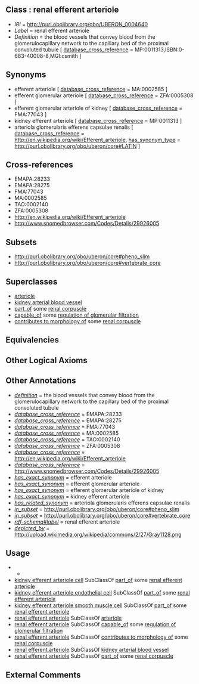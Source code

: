 
## Class : renal efferent arteriole

 * *IRI* = http://purl.obolibrary.org/obo/UBERON_0004640
 * *Label* = renal efferent arteriole
 * *Definition* = the blood vessels that convey blood from the glomerulocapillary network to the capillary bed of the proximal convoluted tubule [ [database_cross_reference](../../ef/oboInOwl#hasDbXref.md) = MP:0011313,ISBN:0-683-40008-8,MGI:csmith ]

## Synonyms

 * efferent arteriole [ [database_cross_reference](../../ef/oboInOwl#hasDbXref.md) = MA:0002585 ]
 * efferent glomerular arteriole [ [database_cross_reference](../../ef/oboInOwl#hasDbXref.md) = ZFA:0005308 ]
 * efferent glomerular arteriole of kidney [ [database_cross_reference](../../ef/oboInOwl#hasDbXref.md) = FMA:77043 ]
 * kidney efferent arteriole [ [database_cross_reference](../../ef/oboInOwl#hasDbXref.md) = MP:0011313 ]
 * arteriola glomerularis efferens capsulae renalis [ [database_cross_reference](../../ef/oboInOwl#hasDbXref.md) = http://en.wikipedia.org/wiki/Efferent_arteriole, [has_synonym_type](../../pe/oboInOwl#hasSynonymType.md) = http://purl.obolibrary.org/obo/uberon/core#LATIN ]

## Cross-references

 * EMAPA:28233
 * EMAPA:28275
 * FMA:77043
 * MA:0002585
 * TAO:0002140
 * ZFA:0005308
 * http://en.wikipedia.org/wiki/Efferent_arteriole
 * http://www.snomedbrowser.com/Codes/Details/29926005

## Subsets

 * http://purl.obolibrary.org/obo/uberon/core#pheno_slim
 * http://purl.obolibrary.org/obo/uberon/core#vertebrate_core

## Superclasses

 * [arteriole](../../UBERON/80/UBERON_0001980.md)
 * [kidney arterial blood vessel](../../UBERON/44/UBERON_0003644.md)
 * [part_of](../../BFO/50/BFO_0000050.md) some [renal corpuscle](../../UBERON/29/UBERON_0001229.md)
 * [capable_of](../../RO/15/RO_0002215.md) some [regulation of glomerular filtration](../../GO/93/GO_0003093.md)
 * [contributes to morphology of](../../RO/33/RO_0002433.md) some [renal corpuscle](../../UBERON/29/UBERON_0001229.md)

## Equivalencies


## Other Logical Axioms


## Other Annotations

 * *[definition](../../IAO/15/IAO_0000115.md)* = the blood vessels that convey blood from the glomerulocapillary network to the capillary bed of the proximal convoluted tubule
 * *[database_cross_reference](../../ef/oboInOwl#hasDbXref.md)* = EMAPA:28233
 * *[database_cross_reference](../../ef/oboInOwl#hasDbXref.md)* = EMAPA:28275
 * *[database_cross_reference](../../ef/oboInOwl#hasDbXref.md)* = FMA:77043
 * *[database_cross_reference](../../ef/oboInOwl#hasDbXref.md)* = MA:0002585
 * *[database_cross_reference](../../ef/oboInOwl#hasDbXref.md)* = TAO:0002140
 * *[database_cross_reference](../../ef/oboInOwl#hasDbXref.md)* = ZFA:0005308
 * *[database_cross_reference](../../ef/oboInOwl#hasDbXref.md)* = http://en.wikipedia.org/wiki/Efferent_arteriole
 * *[database_cross_reference](../../ef/oboInOwl#hasDbXref.md)* = http://www.snomedbrowser.com/Codes/Details/29926005
 * *[has_exact_synonym](../../ym/oboInOwl#hasExactSynonym.md)* = efferent arteriole
 * *[has_exact_synonym](../../ym/oboInOwl#hasExactSynonym.md)* = efferent glomerular arteriole
 * *[has_exact_synonym](../../ym/oboInOwl#hasExactSynonym.md)* = efferent glomerular arteriole of kidney
 * *[has_exact_synonym](../../ym/oboInOwl#hasExactSynonym.md)* = kidney efferent arteriole
 * *[has_related_synonym](../../ym/oboInOwl#hasRelatedSynonym.md)* = arteriola glomerularis efferens capsulae renalis
 * *[in_subset](../../et/oboInOwl#inSubset.md)* = http://purl.obolibrary.org/obo/uberon/core#pheno_slim
 * *[in_subset](../../et/oboInOwl#inSubset.md)* = http://purl.obolibrary.org/obo/uberon/core#vertebrate_core
 * *[rdf-schema#label](../../el/rdf-schema#label.md)* = renal efferent arteriole
 * *[depicted_by](../../depicted/by/depicted_by.md)* = http://upload.wikimedia.org/wikipedia/commons/2/27/Gray1128.png

## Usage

 * -
 * [kidney efferent arteriole cell](../../CL/09/CL_1001009.md) SubClassOf [part_of](../../BFO/50/BFO_0000050.md) some [renal efferent arteriole](../../UBERON/40/UBERON_0004640.md)
 * [kidney efferent arteriole endothelial cell](../../CL/99/CL_1001099.md) SubClassOf [part_of](../../BFO/50/BFO_0000050.md) some [renal efferent arteriole](../../UBERON/40/UBERON_0004640.md)
 * [kidney efferent arteriole smooth muscle cell](../../CL/00/CL_1001100.md) SubClassOf [part_of](../../BFO/50/BFO_0000050.md) some [renal efferent arteriole](../../UBERON/40/UBERON_0004640.md)
 * [renal efferent arteriole](../../UBERON/40/UBERON_0004640.md) SubClassOf [arteriole](../../UBERON/80/UBERON_0001980.md)
 * [renal efferent arteriole](../../UBERON/40/UBERON_0004640.md) SubClassOf [capable_of](../../RO/15/RO_0002215.md) some [regulation of glomerular filtration](../../GO/93/GO_0003093.md)
 * [renal efferent arteriole](../../UBERON/40/UBERON_0004640.md) SubClassOf [contributes to morphology of](../../RO/33/RO_0002433.md) some [renal corpuscle](../../UBERON/29/UBERON_0001229.md)
 * [renal efferent arteriole](../../UBERON/40/UBERON_0004640.md) SubClassOf [kidney arterial blood vessel](../../UBERON/44/UBERON_0003644.md)
 * [renal efferent arteriole](../../UBERON/40/UBERON_0004640.md) SubClassOf [part_of](../../BFO/50/BFO_0000050.md) some [renal corpuscle](../../UBERON/29/UBERON_0001229.md)

## External Comments

